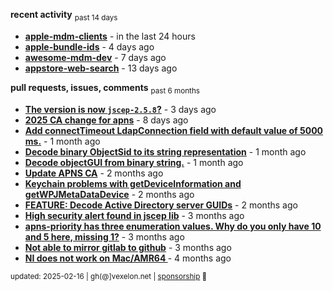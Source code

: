 **recent activity** <sub>past 14 days</sub>

  - **[apple-mdm-clients](https://github.com/petarov/apple-mdm-clients)** - in the last 24 hours
  - **[apple-bundle-ids](https://github.com/petarov/apple-bundle-ids)** - 4 days ago
  - **[awesome-mdm-dev](https://github.com/petarov/awesome-mdm-dev)** - 7 days ago
  - **[appstore-web-search](https://github.com/petarov/appstore-web-search)** - 13 days ago

**pull requests, issues, comments** <sub>past 6 months</sub>

  - **[The version is now `jscep-2.5.8`?](https://github.com/seize-the-dave/jscep/issues/364)** - 3 days ago
  - **[2025 CA change for apns](https://github.com/jchambers/pushy/issues/1098#issuecomment-2642780976)** - 8 days ago
  - **[Add connectTimeout LdapConnection field with default value of 5000 ms.](https://github.com/fengtan/ldap-explorer/pull/63)** - 1 month ago
  - **[Decode binary ObjectSid to its string representation](https://github.com/fengtan/ldap-explorer/pull/62)** - 1 month ago
  - **[Decode objectGUI from binary string.](https://github.com/fengtan/ldap-explorer/pull/60#issuecomment-2560302176)** - 1 month ago
  - **[Update APNS CA](https://github.com/petarov/apns-push-cmd/issues/11)** - 2 months ago
  - **[Keychain problems with getDeviceInformation and getWPJMetaDataDevice](https://github.com/AzureAD/microsoft-authentication-library-for-objc/issues/2393)** - 2 months ago
  - **[FEATURE: Decode Active Directory server GUIDs](https://github.com/fengtan/ldap-explorer/issues/33#issuecomment-2483148204)** - 2 months ago
  - **[High security alert found in jscep lib](https://github.com/seize-the-dave/jscep/issues/304#issuecomment-2468942681)** - 3 months ago
  - **[apns-priority has three enumeration values. Why do you only have 10 and 5 here, missing 1?](https://github.com/jchambers/pushy/issues/1088#issuecomment-2454831973)** - 3 months ago
  - **[Not able to mirror gitlab to github](https://github.com/cooperspencer/gickup/issues/200#issuecomment-2440167283)** - 3 months ago
  - **[NI does not work on Mac/AMR64 ](https://github.com/mukel/llama3.java/issues/19#issuecomment-2414532091)** - 4 months ago

<sub>updated: 2025-02-16 | gh(@]vexelon.net | [sponsorship](https://liberapay.com/petarov) :heart_decoration:</sub>